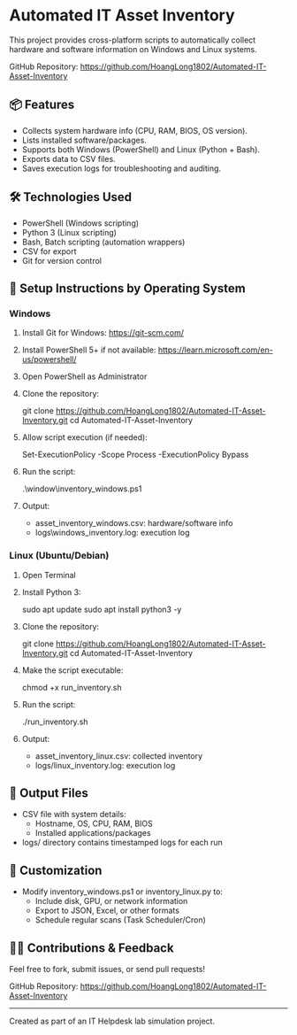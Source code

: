 # Automated IT Asset Inventory

This project provides cross-platform scripts to automatically collect hardware and software information on Windows and Linux systems.

GitHub Repository: https://github.com/HoangLong1802/Automated-IT-Asset-Inventory

## 📦 Features

- Collects system hardware info (CPU, RAM, BIOS, OS version).
- Lists installed software/packages.
- Supports both Windows (PowerShell) and Linux (Python + Bash).
- Exports data to CSV files.
- Saves execution logs for troubleshooting and auditing.

## 🛠 Technologies Used

- PowerShell (Windows scripting)
- Python 3 (Linux scripting)
- Bash, Batch scripting (automation wrappers)
- CSV for export
- Git for version control

## 🧭 Setup Instructions by Operating System

### Windows

1. Install Git for Windows: https://git-scm.com/
2. Install PowerShell 5+ if not available: https://learn.microsoft.com/en-us/powershell/
3. Open PowerShell as Administrator
4. Clone the repository:

   git clone https://github.com/HoangLong1802/Automated-IT-Asset-Inventory.git
   cd Automated-IT-Asset-Inventory

5. Allow script execution (if needed):

   Set-ExecutionPolicy -Scope Process -ExecutionPolicy Bypass

6. Run the script:

   .\window\inventory_windows.ps1

7. Output:
   - asset_inventory_windows.csv: hardware/software info
   - logs\windows_inventory.log: execution log

### Linux (Ubuntu/Debian)

1. Open Terminal
2. Install Python 3:

   sudo apt update
   sudo apt install python3 -y

3. Clone the repository:

   git clone https://github.com/HoangLong1802/Automated-IT-Asset-Inventory.git
   cd Automated-IT-Asset-Inventory

4. Make the script executable:

   chmod +x run_inventory.sh

5. Run the script:

   ./run_inventory.sh

6. Output:
   - asset_inventory_linux.csv: collected inventory
   - logs/linux_inventory.log: execution log

## 📄 Output Files

- CSV file with system details:
  - Hostname, OS, CPU, RAM, BIOS
  - Installed applications/packages
- logs/ directory contains timestamped logs for each run

## 🔧 Customization

- Modify inventory_windows.ps1 or inventory_linux.py to:
  - Include disk, GPU, or network information
  - Export to JSON, Excel, or other formats
  - Schedule regular scans (Task Scheduler/Cron)

## 🙋‍♂️ Contributions & Feedback

Feel free to fork, submit issues, or send pull requests!

GitHub Repository: https://github.com/HoangLong1802/Automated-IT-Asset-Inventory

---

Created as part of an IT Helpdesk lab simulation project.

